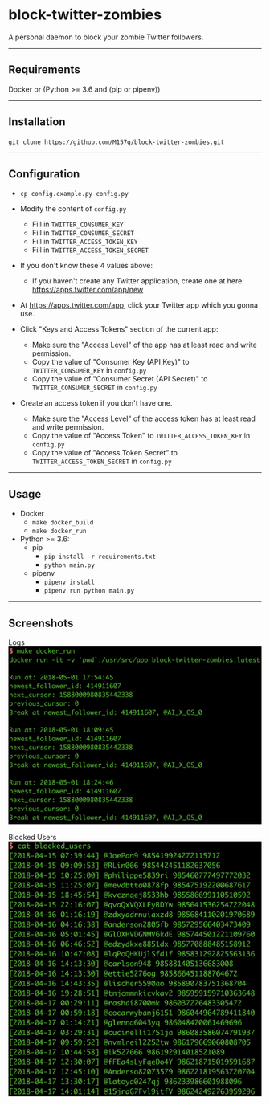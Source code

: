 # block-twitter-zombies

A personal daemon to block your zombie Twitter followers.

---

## Requirements

Docker or (Python >= 3.6 and (pip or pipenv))

---

## Installation

`git clone https://github.com/M157q/block-twitter-zombies.git`

---

## Configuration

+ `cp config.example.py config.py`
+ Modify the content of `config.py`
    + Fill in `TWITTER_CONSUMER_KEY`
    + Fill in `TWITTER_CONSUMER_SECRET`
    + Fill in `TWITTER_ACCESS_TOKEN_KEY`
    + Fill in `TWITTER_ACCESS_TOKEN_SECRET`

+ If you don't know these 4 values above:
    + If you haven't create any Twitter application, create one at here: <https://apps.twitter.com/app/new>
+ At <https://apps.twitter.com/app>, click your Twitter app which you gonna use.
+ Click "Keys and Access Tokens" section of the current app:
    + Make sure the "Access Level" of the app has at least read and write permission.
    + Copy the value of "Consumer Key (API Key)" to `TWITTER_CONSUMER_KEY` in `config.py`
    + Copy the value of "Consumer Secret (API Secret)" to `TWITTER_CONSUMER_SECRET` in `config.py`
+ Create an access token if you don't have one.
    + Make sure the "Access Level" of the access token has at least read and write permission.
    + Copy the value of "Access Token" to `TWITTER_ACCESS_TOKEN_KEY` in `config.py`
    + Copy the value of "Access Token Secret" to `TWITTER_ACCESS_TOKEN_SECRET` in `config.py`

---

## Usage

+ Docker
    + `make docker_build`
    + `make docker_run`
+ Python >= 3.6:
    + pip
        + `pip install -r requirements.txt`
        + `python main.py`
    + pipenv
        + `pipenv install`
        + `pipenv run python main.py`

---

## Screenshots

Logs
![logs](docs/images/logs.png)

Blocked Users
![blocked-users](docs/images/blocked-users.png)
